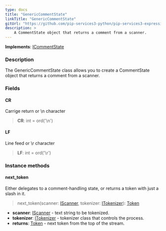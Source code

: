 ```yaml
---
type: docs
title: "GenericCommentState"
linkTitle: "GenericCommentState"
gitUrl: "https://github.com/pip-services3-python/pip-services3-expressions-python"
description: > 
    A CommentState object that returns a comment from a scanner.
---
```


**Implements**: [ICommentState](../../icomment_state)

### Description

The GenericCommentState class allows you to create a CommentState object that returns a comment from a scanner.

### Fields

<span class="hide-title-link">

#### CR
Carrige return or \n character
> **CR**: int = ord('\n')

#### LF
Line feed or \r character
> **LF**: int = ord('\r')

</span>



### Instance methods

#### next_token
Either delegates to a comment-handling state, or returns a token with just a slash in it.

> next_token(scanner: [IScanner](../../../io/iscanner), tokenizer: [ITokenizer](../../itokenizer)): [Token](../../token)

- **scanner**: [IScanner](../../../io/iscanner) - text string to be tokenized.
- **tokenizer**: [ITokenizer](../../itokenizer) - tokenizer class that controls the process.
- **returns**: [Token](../../token) - next token from the top of the stream.
